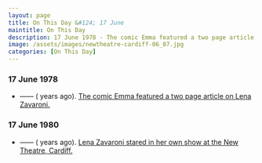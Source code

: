 ```yaml
---
layout: page
title: On This Day &#124; 17 June
maintitle: On This Day
description: 17 June 1978 - The comic Emma featured a two page article on Lena Zavaroni. 17 June 1980 - Lena Zavaroni stared in her own show at the New Theatre, Cardiff.
image: /assets/images/newtheatre-cardiff-06_07.jpg
categories: [On This Day]
---
```


### 17 June 1978
* —— (<span id="age1"></span> years ago). [The comic Emma featured a two page article on Lena Zavaroni.](/comics/emma/1978/06/17/emma.html)

### 17 June 1980
* —— (<span id="age2"></span> years ago). [Lena Zavaroni stared in her own show at the New Theatre, Cardiff.](/theatre/the%20lena%20zavaroni%20show/1980/06/17/the-lena-zavaroni-show.html)

<!-- Script for calculating number of years ago -->
<script>
var dob = '19780617';
var year = Number(dob.substr(0, 4));
var month = Number(dob.substr(4, 2)) - 1;
var day = Number(dob.substr(6, 2));
var today = new Date();
var age1 = today.getFullYear() - year;
if (today.getMonth() < month || (today.getMonth() == month && today.getDate() < day)) {
age1--;
}
document.getElementById("age1").innerHTML=age1;

var dob = '19800617';
var year = Number(dob.substr(0, 4));
var month = Number(dob.substr(4, 2)) - 1;
var day = Number(dob.substr(6, 2));
var today = new Date();
var age2 = today.getFullYear() - year;
if (today.getMonth() < month || (today.getMonth() == month && today.getDate() < day)) {
age2--;
}
document.getElementById("age2").innerHTML=age2;
</script>

